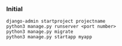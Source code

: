 ### Initial

``````
django-admin startproject projectname
python3 manage.py runserver <port number>
python3 manage.py migrate
python3 manage.py startapp myapp
``````

